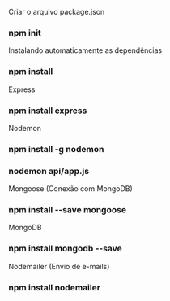 Criar o arquivo package.json
### npm init

Instalando automaticamente as dependências
### npm install

Express
### npm install express

Nodemon
### npm install -g nodemon
### nodemon api/app.js

Mongoose (Conexão com MongoDB)
### npm install --save mongoose

MongoDB
### npm install mongodb --save

Nodemailer (Envio de e-mails)
### npm install nodemailer